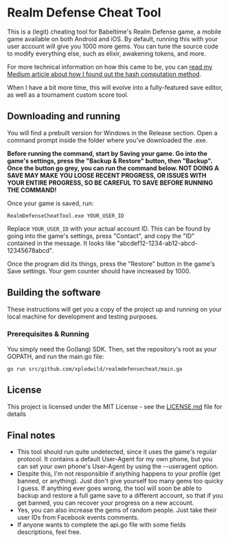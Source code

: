 # Realm Defense Cheat Tool

This is a (legit) cheating tool for Babeltime's Realm Defense game, a mobile game 
available on both Android and iOS. By default, running this with your user account
will give you 1000 more gems. You can tune the source code to modify everything else,
such as elixir, awakening tokens, and more.

For more technical information on how this came to be, you can [read my Medium article
about how I found out the hash computation method](https://medium.com/@xplodwild/turning-the-frustration-of-a-mobile-game-into-a-reverse-engineering-training-a9887043efdf).

When I have a bit more time, this will evolve into a fully-featured save editor, as
well as a tournament custom score tool.

## Downloading and running

You will find a prebuilt version for Windows in the Release section. Open a command
prompt inside the folder where you've downloaded the .exe.

**Before running the command, start by Saving your game. Go into the game's settings,
press the "Backup & Restore" button, then "Backup". Once the button go grey, you can
run the command below. NOT DOING A SAVE MAY MAKE YOU LOOSE RECENT PROGRESS, OR ISSUES
WITH YOUR ENTIRE PROGRESS, SO BE CAREFUL TO SAVE BEFORE RUNNING THE COMMAND!**

Once your game is saved, run:

```
RealmDefenseCheatTool.exe YOUR_USER_ID
```

Replace `YOUR_USER_ID` with your actual account ID. This can be found by going into
the game's settings, press "Contact", and copy the "ID" contained in the message. It
looks like "abcdef12-1234-ab12-abcd-12345678abcd".

Once the program did its things, press the "Restore" button in the game's Save
settings. Your gem counter should have increased by 1000.


## Building the software

These instructions will get you a copy of the project up and running on your local
machine for development and testing purposes.

### Prerequisites & Running

You simply need the Go(lang) SDK. Then, set the repository's root as your GOPATH, and
run the main.go file:

```
go run src/github.com/xplodwild/realmdefensecheat/main.go
```

## License

This project is licensed under the MIT License - see the [LICENSE.md](LICENSE.md) file for details

## Final notes

* This tool should run quite undetected, since it uses the game's regular protocol. It
contains a default User-Agent for my own phone, but you can set your own phone's
User-Agent by using the --useragent option. 
* Despite this, I'm not responsible if anything happens to your profile (get banned,
or anything). Just don't give yourself too many gems too quicky I guess. If anything
ever goes wrong, the tool will soon be able to backup and restore a full game save
to a different account, so that if you get banned, you can recover your progress on
a new account.
* Yes, you can also increase the gems of random people. Just take their user IDs from
Facebook events comments.
* If anyone wants to complete the api.go file with some fields descriptions, feel free.